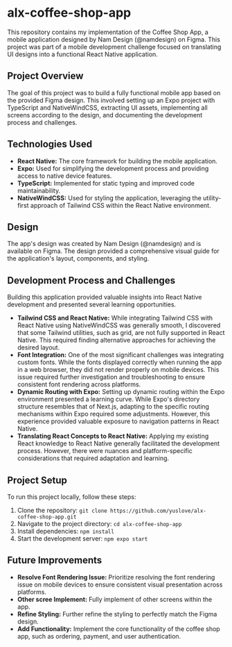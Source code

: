 # alx-coffee-shop-app

This repository contains my implementation of the Coffee Shop App, a mobile application designed by Nam Design (@namdesign) on Figma. This project was part of a mobile development challenge focused on translating UI designs into a functional React Native application.

## Project Overview

The goal of this project was to build a fully functional mobile app based on the provided Figma design.  This involved setting up an Expo project with TypeScript and NativeWindCSS, extracting UI assets, implementing all screens according to the design, and documenting the development process and challenges.

## Technologies Used

* **React Native:**  The core framework for building the mobile application.
* **Expo:**  Used for simplifying the development process and providing access to native device features.
* **TypeScript:**  Implemented for static typing and improved code maintainability.
* **NativeWindCSS:**  Used for styling the application, leveraging the utility-first approach of Tailwind CSS within the React Native environment.

## Design

The app's design was created by Nam Design (@namdesign) and is available on Figma.  The design provided a comprehensive visual guide for the application's layout, components, and styling.

## Development Process and Challenges

Building this application provided valuable insights into React Native development and presented several learning opportunities.

* **Tailwind CSS and React Native:**  While integrating Tailwind CSS with React Native using NativeWindCSS was generally smooth, I discovered that some Tailwind utilities, such as grid, are not fully supported in React Native.  This required finding alternative approaches for achieving the desired layout.
* **Font Integration:**  One of the most significant challenges was integrating custom fonts.  While the fonts displayed correctly when running the app in a web browser, they did not render properly on mobile devices. This issue required further investigation and troubleshooting to ensure consistent font rendering across platforms.
* **Dynamic Routing with Expo:**  Setting up dynamic routing within the Expo environment presented a learning curve.  While Expo's directory structure resembles that of Next.js, adapting to the specific routing mechanisms within Expo required some adjustments.  However, this experience provided valuable exposure to navigation patterns in React Native.
* **Translating React Concepts to React Native:**  Applying my existing React knowledge to React Native generally facilitated the development process.  However, there were nuances and platform-specific considerations that required adaptation and learning.

## Project Setup

To run this project locally, follow these steps:

1. Clone the repository: `git clone https://github.com/yuslove/alx-coffee-shop-app.git`
2. Navigate to the project directory: `cd alx-coffee-shop-app`
3. Install dependencies: `npm install`
4. Start the development server: `npm expo start`

## Future Improvements

* **Resolve Font Rendering Issue:**  Prioritize resolving the font rendering issue on mobile devices to ensure consistent visual presentation across platforms.
* **Other scree Implement:** Fully implement of other screens within the app.
* **Refine Styling:**  Further refine the styling to perfectly match the Figma design.
* **Add Functionality:**  Implement the core functionality of the coffee shop app, such as ordering, payment, and user authentication.